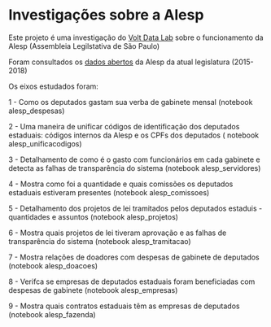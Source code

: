 # Investigações sobre a Alesp

Este projeto é uma investigação do [Volt Data Lab](https://www.voltdata.info/) sobre o funcionamento da Alesp (Assembleia Legilstativa de São Paulo)

Foram consultados os [dados abertos](https://www.al.sp.gov.br/dados-abertos/) da Alesp da atual legislatura (2015-2018)

Os eixos estudados foram:

1 - Como os deputados gastam sua verba de gabinete mensal (notebook alesp_despesas)

2 - Uma maneira de unificar códigos de identificação dos deputados estaduais: códigos internos da Alesp e os CPFs dos deputados ( notebook alesp_unificacodigos)

3 - Detalhamento de como é o gasto com funcionários em cada gabinete e detecta as falhas de transparência do sistema (notebook alesp_servidores)

4 - Mostra como foi a quantidade e quais comissões os deputados estaduais estiveram presentes (notebook alesp_comissoes)

5 - Detalhamento dos projetos de lei tramitados pelos deputados estaduis - quantidades e assuntos (notebook alesp_projetos)

6 - Mostra quais projetos de lei tiveram aprovação e as falhas de transparência do sistema (notebook alesp_tramitacao)

7 - Mostra relações de doadores com despesas de gabinete de deputados (notebook alesp_doacoes)

8 - Verifca se empresas de deputados estaduais foram beneficiadas com despesas de gabinete (notebook alesp_empresas)

9 - Mostra quais contratos estaduais têm as empresas de deputados (notebook alesp_fazenda)
